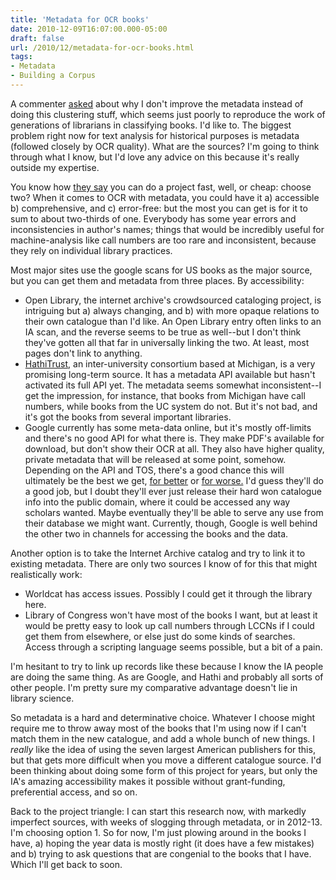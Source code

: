 ```yaml
---
title: 'Metadata for OCR books'
date: 2010-12-09T16:07:00.000-05:00
draft: false
url: /2010/12/metadata-for-ocr-books.html
tags: 
- Metadata
- Building a Corpus
---
```


A commenter [asked](http://sappingattention.blogspot.com/2010/12/first-principals.html?showComment=1291869098649#c8660428439425233309) about why I don't improve the metadata instead of doing this clustering stuff, which seems just poorly to reproduce the work of generations of librarians in classifying books. I'd like to. The biggest problem right now for text analysis for historical purposes is metadata (followed closely by OCR quality). What are the sources? I'm going to think through what I know, but I'd love any advice on this because it's really outside my expertise.  
  
  
  
You know how [they say](http://en.wikipedia.org/wiki/Project_triangle) you can do a project fast, well, or cheap: choose two? When it comes to OCR with metadata, you could have it a) accessible b) comprehensive, and c) error-free: but the most you can get is for it to sum to about two-thirds of one. Everybody has some year errors and inconsistencies in author's names; things that would be incredibly useful for machine-analysis like call numbers are too rare and inconsistent, because they rely on individual library practices.  
  
Most major sites use the google scans for US books as the major source, but you can get them and metadata from three places. By accessibility:  
  

*   Open Library, the internet archive's crowdsourced cataloging project, is intriguing but a) always changing, and b) with more opaque relations to their own catalogue than I'd like. An Open Library entry often links to an IA scan, and the reverse seems to be true as well--but I don't think they've gotten all that far in universally linking the two. At least, most pages don't link to anything.
*   [HathiTrust](http://www.hathitrust.org/data), an inter-university consortium based at Michigan, is a very promising long-term source. It has a metadata API available but hasn't activated its full API yet. The metadata seems somewhat inconsistent--I get the impression, for instance, that books from Michigan have call numbers, while books from the UC system do not. But it's not bad, and it's got the books from several important libraries.
*   Google currently has some meta-data online, but it's mostly off-limits and there's no good API for what there is. They make PDF's available for download, but don't show their OCR at all. They also have higher quality, private metadata that will be released at some point, somehow. Depending on the API and TOS, there's a good chance this will ultimately be the best we get, [for better](http://www.nytimes.com/2009/10/09/opinion/09brin.html?_r=1) or [for worse.](http://languagelog.ldc.upenn.edu/nll/?p=1701) I'd guess they'll do a good job, but I doubt they'll ever just release their hard won catalogue info into the public domain, where it could be accessed any way scholars wanted. Maybe eventually they'll be able to serve any use from their database we might want. Currently, though, Google is well behind the other two in channels for accessing the books and the data.

Another option is to take the Internet Archive catalog and try to link it to existing metadata. There are only two sources I know of for this that might realistically work:  

*   Worldcat has access issues. Possibly I could get it through the library here.
*   Library of Congress won't have most of the books I want, but at least it would be pretty easy to look up call numbers through LCCNs if I could get them from elsewhere, or else just do some kinds of searches. Access through a scripting language seems possible, but a bit of a pain.

I'm hesitant to try to link up records like these because I know the IA people are doing the same thing. As are Google, and Hathi and probably all sorts of other people. I'm pretty sure my comparative advantage doesn't lie in library science.

  

So metadata is a hard and determinative choice. Whatever I choose might require me to throw away most of the books that I'm using now if I can't match them in the new catalogue, and add a whole bunch of new things. I _really_ like the idea of using the seven largest American publishers for this, but that gets more difficult when you move a different catalogue source. I'd been thinking about doing some form of this project for years, but only the IA's amazing accessibility makes it possible without grant-funding, preferential access, and so on.

  

Back to the project triangle: I can start this research now, with markedly imperfect sources, with weeks of slogging through metadata, or in 2012-13. I'm choosing option 1. So for now, I'm just plowing around in the books I have, a) hoping the year data is mostly right (it does have a few mistakes) and b) trying to ask questions that are congenial to the books that I have. Which I'll get back to soon.